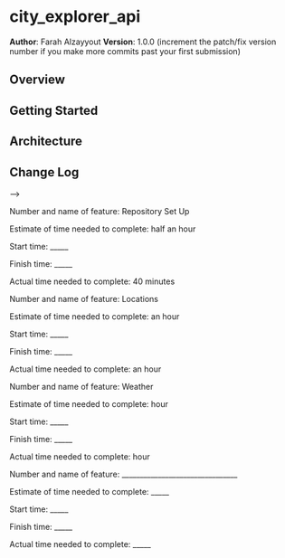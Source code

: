 
# city_explorer_api

**Author**: Farah Alzayyout
**Version**: 1.0.0 (increment the patch/fix version number if you make more commits past your first submission)

## Overview
<!-- Provide a high level overview of what this application is and why you are building it, beyond the fact that it's an assignment for this class. (i.e. What's your problem domain?) -->

## Getting Started
<!-- What are the steps that a user must take in order to build this app on their own machine and get it running? -->

## Architecture
<!-- Provide a detailed description of the application design. What technologies (languages, libraries, etc) you're using, and any other relevant design information. -->

## Change Log
<!-- Use this area to document the iterative changes made to your application as each feature is successfully implemented. Use time stamps. Here's an examples:

01-01-2001 4:59pm - Application now has a fully-functional express server, with a GET route for the location resource.

## Credits and Collaborations
<!-- Give credit (and a link) to other people or resources that helped you build this application. -->
-->

Number and name of feature: Repository Set Up

Estimate of time needed to complete: half an hour 

Start time: _____

Finish time: _____

Actual time needed to complete: 40 minutes




Number and name of feature: Locations

Estimate of time needed to complete: an hour

Start time: _____

Finish time: _____

Actual time needed to complete: an hour




Number and name of feature: Weather

Estimate of time needed to complete: hour

Start time: _____

Finish time: _____

Actual time needed to complete: hour




Number and name of feature: ________________________________

Estimate of time needed to complete: _____

Start time: _____

Finish time: _____

Actual time needed to complete: _____